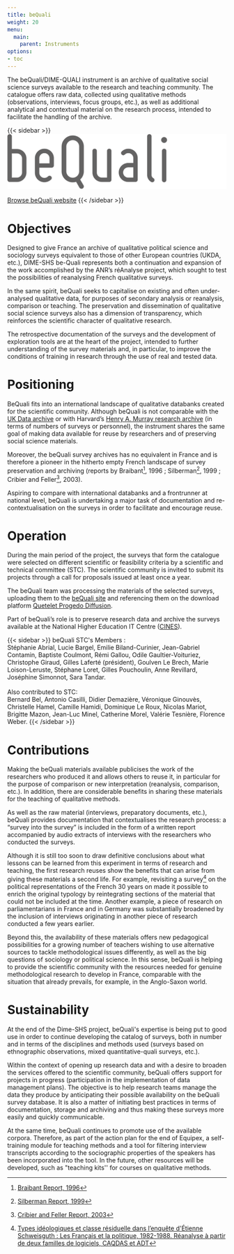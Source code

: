 ```yaml
---
title: beQuali
weight: 20
menu:
  main:
    parent: Instruments
options:
- toc
---
```


The beQuali/DIME-QUALI instrument is an archive of qualitative social science surveys available to the research and teaching community. The catalogue offers raw data, collected using qualitative methods (observations, interviews, focus groups, etc.), as well as additional analytical and contextual material on the research process, intended to facilitate the handling of the archive.

{{< sidebar >}}
![](/img/instruments/logos_instruments-beQuali2.svg)

[Browse beQuali website](http://bequali.fr)
{{< /sidebar >}}

# Objectives
Designed to give France an archive of qualitative political science and sociology surveys equivalent to those of other European countries (UKDA, etc.), DIME-SHS be-Quali represents both a continuation and expansion of the work accomplished by the ANR’s réAnalyse project, which sought to test the possibilities of reanalysing French qualitative surveys.

In the same spirit, beQuali seeks to capitalise on existing and often under-analysed qualitative data, for purposes of secondary analysis or reanalysis, comparison or teaching. The preservation and dissemination of qualitative social science surveys also has a dimension of transparency, which reinforces the scientific character of qualitative research.

The retrospective documentation of the surveys and the development of exploration tools are at the heart of the project, intended to further understanding of the survey materials and, in particular, to improve the conditions of training in research through the use of real and tested data.

# Positioning
BeQuali fits into an international landscape of qualitative databanks created for the scientific community. Although beQuali is not comparable with the [UK Data archive](http://www.data-archive.ac.uk/) or with Harvard’s [Henry A. Murray research archive](https://murray.harvard.edu/) (in terms of numbers of surveys or personnel), the instrument shares the same goal of making data available for reuse by researchers and of preserving social science materials.

Moreover, the beQuali survey archives has no equivalent in France and is therefore a pioneer in the hitherto empty French landscape of survey preservation and archiving (reports by Braibant[^1], 1996 ; Silberman[^2], 1999 ; Cribier and Feller[^3], 2003).

Aspiring to compare with international databanks and a frontrunner at national level, beQuali is undertaking a major task of documentation and re-contextualisation on the surveys in order to facilitate and encourage reuse.


# Operation
During the main period of the project, the surveys that form the catalogue were selected on different scientific or feasibility criteria by a scientific and technical committee (STC). The scientific community is invited to submit its projects through a call for proposals issued at least once a year.

The beQuali team was processing the materials of the selected surveys, uploading them to the [beQuali site](http://bequali.fr/fr/contacs/) and referencing them on the download platform [Quetelet Progedo Diffusion](http://quetelet.progedo.fr/commander-des-donnees/).

Part of beQuali’s role is to preserve research data and archive the surveys available at the National Higher Education IT Centre ([CINES](https://www.cines.fr/)).

{{< sidebar >}}
beQuali STC's Members :</br>
Stéphanie Abrial, Lucie Bargel, Emilie Biland-Curinier, Jean-Gabriel Contamin, Baptiste Coulmont, Rémi Gallou, Odile Gaultier-Voituriez, Christophe Giraud, Gilles Laferté (président), Goulven Le Brech, Marie Loison-Leruste, Stéphane Loret, Gilles Pouchoulin, Anne Revillard, Joséphine Simonnot, Sara Tandar.</br></br>
Also contributed to STC:</br>
Bernard Bel, Antonio Casilli, Didier Demazière, Véronique Ginouvès, Christelle Hamel, Camille Hamidi, Dominique Le Roux, Nicolas Mariot, Brigitte Mazon, Jean-Luc Minel, Catherine Morel, Valérie Tesnière, Florence Weber.
{{< /sidebar >}}

# Contributions
 Making the beQuali materials available publicises the work of the researchers who produced it and allows others to reuse it, in particular for the purpose of comparison or new interpretation (reanalysis, comparison, etc.). In addition, there are considerable benefits in sharing these materials for the teaching of qualitative methods.

As well as the raw material (interviews, preparatory documents, etc.), beQuali provides documentation that contextualises the research process: a “survey into the survey” is included in the form of a written report accompanied by audio extracts of interviews with the researchers who conducted the surveys.

Although it is still too soon to draw definitive conclusions about what lessons can be learned from this experiment in terms of research and teaching, the first research reuses show the benefits that can arise from giving these materials a second life. For example, revisiting a survey[^7] on the political representations of the French 30 years on made it possible to enrich the original typology by reintegrating sections of the material that could not be included at the time. Another example, a piece of research on parliamentarians in France and in Germany was substantially broadened by the inclusion of interviews originating in another piece of research conducted a few years earlier.

Beyond this, the availability of these materials offers new pedagogical possibilities for a growing number of teachers wishing to use alternative sources to tackle methodological issues differently, as well as the big questions of sociology or political science. In this sense, beQuali is helping to provide the scientific community with the resources needed for genuine methodological research to develop in France, comparable with the situation that already prevails, for example, in the Anglo-Saxon world.

# Sustainability
At the end of the Dime-SHS project, beQuali's expertise is being put to good use in order to continue developing the catalog of surveys, both in number and in terms of the disciplines and methods used (surveys based on ethnographic observations, mixed quantitative-quali surveys, etc.).

Within the context of opening up research data and with a desire to broaden the services offered to the scientific community, beQuali offers support for projects in progress (participation in the implementation of data management plans). The objective is to help research teams manage the data they produce by anticipating their possible availability on the beQuali survey database. It is also a matter of initiating best practices in terms of documentation, storage and archiving and thus making these surveys more easily and quickly communicable.

At the same time, beQuali continues to promote use of the available corpora. Therefore, as part of the action plan for the end of Equipex, a self-training module for teaching methods and a tool for filtering interview transcripts according to the sociographic properties of the speakers has been incorporated into the tool. In the future, other resources will be developed, such as "teaching kits'' for courses on qualitative methods.


[^1]: [Braibant Report, 1996](http://www.ladocumentationfrancaise.fr/var/storage/rapports-publics/964093000.pdf)
[^2]: [Silberman Report, 1999](http://www.ladocumentationfrancaise.fr/var/storage/rapports-publics/004000935.pdf)
[^3]: [Cribier and Feller Report, 2003](http://www.cmtra.org/avec/lib/elfinder-2.0-rc1/files/NOS%20ACTIONS/Publications/Dossiers%20documentaires/Archives%20sonores/techniques%20de%20documentation/CRIBIER_2003_Projet%20de%20conservation%20des%20donn%C3%A9es%20qualitatives%20des%20sciences%20sociales%20recueillies%20en%20France%20aupr%C3%A8s%20de%20la%20soci%C3%A9t%C3%A9%20civile.pdf)

[^7]: [Types idéologiques et classe résiduelle dans l’enquête d'Étienne Schweisguth : Les Français et la politique, 1982-1988. Réanalyse à partir de deux familles de logiciels, CAQDAS et ADT](https://halshs.archives-ouvertes.fr/halshs-01545814/document)

[^8]:  [THOMAS Anja, The ‘European Integration Paradox’ Comparing EU Practice and Discourse on the Role of Parliaments in the EU in the Assemblée nationale and the Bundestag Across Time, thèse de doctorat soutenue en décembre 2016, Sciences Po - IEP de Paris, 425 pp.](http://spire.sciencespo.fr/hdl:/2441/5i1k2o8mn49maohtdrake9dsfv)

[^9]:  processing of archives in paper and electronic format (inventory, classification, anonymization, etc.), contextualization of surveys, awareness of the scientific community of good practices and the possibilities of reusing materials
